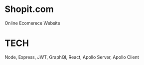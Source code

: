 # Shopit.com

Online Ecomerece Website

# TECH

Node, Express, JWT, GraphQl, React, Apollo Server, Apollo Client
